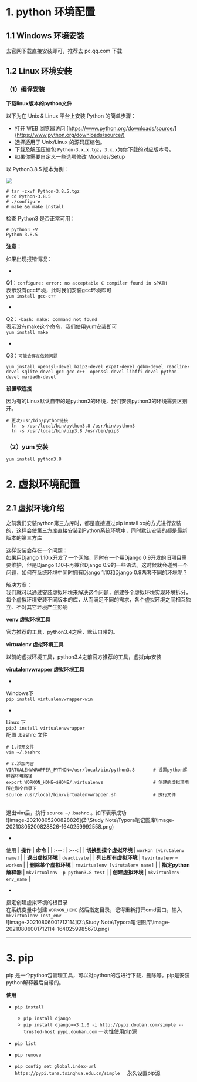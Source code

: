 
# 1. python 环境配置


## 1.1 Windows 环境安装

去官网下载直接安装即可，推荐去 pc.qq.com 下载


## 1.2 Linux 环境安装


### （1）编译安装

**下载linux版本的python文件**

以下为在 Unix & Linux 平台上安装 Python 的简单步骤：

- 打开 WEB 浏览器访问 [https://www.python.org/downloads/source/](https://www.python.org/downloads/source/)
- 选择适用于 Unix/Linux 的源码压缩包。
- 下载及解压压缩包 `Python-3.x.x.tgz`，`3.x.x`为你下载的对应版本号。
- 如果你需要自定义一些选项修改 Modules/Setup

以 Python3.8.5 版本为例：

![](https://atts.w3cschool.cn/attachments/image/20200918/1600394980732776.png#alt=Python3%E5%AE%89%E8%A3%85%E5%8C%85%E4%B8%8B%E8%BD%BDlinux%2FUnix%E7%89%88%E6%9C%AC)

```
# tar -zxvf Python-3.8.5.tgz
# cd Python-3.8.5
# ./configure
# make && make install
```

检查 Python3 是否正常可用：

```
# python3 -V
Python 3.8.5
```

**注意：**

如果出现报错情况：

- 
Q1：`configure: error: no acceptable C compiler found in $PATH`
<br />表示没有gcc环境，此时我们安装gcc环境即可
<br />`yum install gcc-c++`

- 
Q2：`-bash: make: command not found`
<br />表示没有make这个命令，我们使用yum安装即可
<br />`yum install make`

- 
Q3：`可能会存在依赖问题`
```
yum install openssl-devel bzip2-devel expat-devel gdbm-devel readline-devel sqlite-devel gcc gcc-c++  openssl-devel libffi-devel python-devel mariadb-devel
```



**设置软连接**

因为有的Linux默认自带的是python2的环境，我们安装python3的环境需要区别开。

```
# 更改/usr/bin/python链接
  ln -s /usr/local/bin/python3.8 /usr/bin/python3
  ln -s /usr/local/bin/pip3.8 /usr/bin/pip3
```


### （2）yum 安装

```
yum install python3.8
```


# 2. 虚拟环境配置


## 2.1 虚拟环境介绍

之前我们安装python第三方库时，都是直接通过pip install xx的方式进行安装的，这样会使第三方库直接安装到Python系统环境中，同时默认安装的都是最新版本的第三方库

这样安装会存在一个问题：<br />
如果用Django 1.10.x开发了一个网站，同时有一个用Django 0.9开发的旧项目需要维护，但是Django 1.10不再兼容Django 0.9的一些语法。这时候就会碰到一个问题，如何在系统环境中同时拥有Django 1.10和Django 0.9两套不同的环境呢？

解决方案：<br />
我们就可以通过安装虚拟环境来解决这个问题，创建多个虚拟环境实现环境拆分，每个虚拟环境安装不同版本的库，从而满足不同的需求，各个虚拟环境之间相互独立、不对其它环境产生影响

**venv 虚拟环境工具**

官方推荐的工具，python3.4之后，默认自带的。

**virtualenv 虚拟环境工具**

以前的虚拟环境工具，python3.4之前官方推荐的工具，虚拟pip安装

**virutalenvwrapper 虚拟环境工具**

- 
Windows下
<br />`pip install virtualenvwrapper-win`

- 
Linux 下
<br />`pip3 install virtualenvwrapper`
<br />配置 .bashrc 文件
```shell
# 1.打开文件
vim ~/.bashrc

# 2.添加内容
VIRTUALENVWRAPPER_PYTHON=/usr/local/bin/python3.8		# 设置python解释器环境路径
export WORKON_HOME=$HOME/.virtualenvs					# 创建的虚拟环境所在那个目录下
source /usr/local/bin/virtualenvwrapper.sh				# 执行文件
```

<br />退出vim后，执行 `source ~/.bashrc` 。如下表示成功
<br />![image-20210805200828826](Z:\Study Note\Typora笔记图库\image-20210805200828826-1640259992558.png)

- 
使用
| **操作** | **命令** |
| :---: | :---: |
| **切换到摸个虚拟环境** | `workon [virutalenv name]` |
| **退出虚拟环境** | `deactivate` |
| **列出所有虚拟环境** | `lsvirtualenv` = `workon` |
| **删除某个虚拟环境** | `rmvirtualenv [virutalenv name]` |
| **指定python解释器** | `mkvirtualenv -p python3.8 test` |
| **创建虚拟环境** | `mkvirtualenv env_name` |



- 
指定创建虚拟环境的根目录
<br />在系统变量中创建 `WORKON_HOME` 然后指定目录，记得重新打开cmd窗口，输入 `mkvirtualenv Test_env`
<br />![image-20210806001712114](Z:\Study Note\Typora笔记图库\image-20210806001712114-1640259985670.png)


---


# 3. pip

pip 是一个python包管理工具，可以对python的包进行下载，删除等。pip是安装python解释器后自带的。

**使用**

- `pip install`

   - `pip install django`
   - `pip install django==3.1.0 -i http://pypi.douban.com/simple --trusted-host pypi.douban.com` 一次性使用pip源
- `pip list`
- `pip remove`
- `pip config set global.index-url https://pypi.tuna.tsinghua.edu.cn/simple`     永久设置pip源
